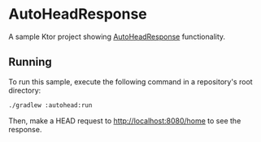 # AutoHeadResponse

A sample Ktor project showing [AutoHeadResponse](https://ktor.io/docs/autoheadresponse.html) functionality.

## Running

To run this sample, execute the following command in a repository's root directory:

```bash
./gradlew :autohead:run
```
 
Then, make a HEAD request to [http://localhost:8080/home](http://localhost:8080/home) to see the response.
